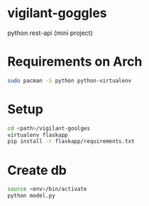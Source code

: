 # vigilant-goggles
python rest-api (mini project)

# Requirements on Arch
``` bash
sudo pacman -S python python-virtualenv
```

# Setup
``` bash
cd <path>/vigilant-goolges
virtualenv flaskapp
pip install -r flaskapp/requirements.txt
```

# Create db
``` bash
source <env>/bin/activate
python model.py
```
